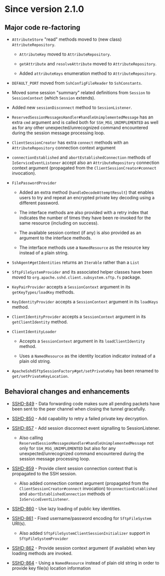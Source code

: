 # Since version 2.1.0

## Major code re-factoring

* `AttributeStore` "read" methods moved to (new class) `AttributeRepository`.

    * `AttributeKey` moved to `AttributeRepository`.

    * `getAttribute` and `resolveAttribute` moved to `AttributeRepository`.

    * Added `attributeKeys` enumeration method to `AttributeRepository`.

* `DEFAULT_PORT` moved from `SshConfigFileReader` to `SshConstants`.

* Moved some session "summary" related definitions from `Session` to `SessionContext` (which `Session` extends).

* Added new `sessionDisconnect` method to `SessionListener`.

* `ReservedSessionMessagesHandler#handleUnimplementedMessage` has an extra `cmd` argument
and is called both for `SSH_MSG_UNIMPLEMENTED` as well as for any other unexpected/unrecognized
command encountered during the session message processing loop.

* `ClientSessionCreator` has extra `connect` methods with an `AttributeRepository`
connection context argument

* `connectionEstablished` and `abortEstablishedConnection` methods of `IoServiceEventListener`
accept also an `AttributeRepository` connection context argument (propagated from the
`ClientSessionCreator#connect` invocation).

* `FilePasswordProvider`

    * Added an extra method (`handleDecodeAttemptResult`) that enables users to try and repeat an
    encrypted private key decoding using a different password.

    * The interface methods are also provided with a retry index that indicates the number of
    times they have been re-invoked for the same resource (including on success).

    * The available session context (if any) is also provided as an argument to the interface methods.

    * The interface methods use a `NamedResource` as the resource key instead of a plain string.

* `SshAgent#getIdentities` returns an `Iterable` rather than a `List`

* `SftpFileSystemProvider` and its associated helper classes have been moved to
`org.apache.sshd.client.subsystem.sftp.fs` package.

* `KeyPairProvider` accepts a `SessionContext` argument in its `getKeyTypes/loadKey` methods.

* `KeyIdentityProvider` accepts a `SessionContext` argument in its `loadKeys` method.

* `ClientIdentityProvider` accepts a `SessionContext` argument in its `getClientIdentity` method.

* `ClientIdentityLoader`
    * Accepts a `SessionContext` argument in its `loadClientIdentity` method.

    * Uses a `NamedResource` as the identity location indicator instead of a plain old string.

* `ApacheSshdSftpSessionFactory#get/setPrivateKey` has been renamed to `get/setPrivateKeyLocation`.

## Behavioral changes and enhancements

* [SSHD-849](https://issues.apache.org/jira/browse/SSHD-849) - Data forwarding code makes sure all
pending packets have been sent to the peer channel when closing the tunnel gracefully.

* [SSHD-850](https://issues.apache.org/jira/browse/SSHD-850) - Add capability to retry a failed private key decryption.

* [SSHD-857](https://issues.apache.org/jira/browse/SSHD-857) - Add session disconnect event signalling to SessionListener.

    * Also calling `ReservedSessionMessagesHandler#handleUnimplementedMessage` not only for `SSH_MSG_UNIMPLEMENTED` but
    also for any unexpected/unrecognized command encountered during the session message processing loop.

* [SSHD-859](https://issues.apache.org/jira/browse/SSHD-859) - Provide client session connection context that is propagated to the SSH session.

    * Also added connection context argument (propagated from the `ClientSessionCreator#connect` invocation)
    to`connectionEstablished` and `abortEstablishedConnection` methods of `IoServiceEventListener`.

* [SSHD-860](https://issues.apache.org/jira/browse/SSHD-860) - Use lazy loading of public key identities.

* [SSHD-861](https://issues.apache.org/jira/browse/SSHD-861) - Fixed username/password encoding for `SftpFileSystem` URI(s).

    * Also added `SftpFileSystemClientSessionInitializer` support in `SftpFileSystemProvider`

* [SSHD-862](https://issues.apache.org/jira/browse/SSHD-862) - Provide session context argument (if available) when
key loading methods are invoked.

* [SSHD-864](https://issues.apache.org/jira/browse/SSHD-864) - Using a `NamedResource` instead of plain old string
in order to provide key file(s) location information
